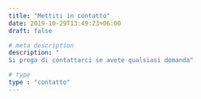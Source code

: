 ```yaml
---
title: "Mettiti in contatto"
date: 2019-10-29T13:49:23+06:00
draft: false

# meta description
description: "
Si prega di contattarci se avete qualsiasi domanda"

# type
type : "contatto"
---
```


